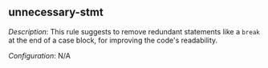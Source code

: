 ## unnecessary-stmt

_Description_: This rule suggests to remove redundant statements like a `break` at the end of a case block, for improving the code's readability.

_Configuration_: N/A


